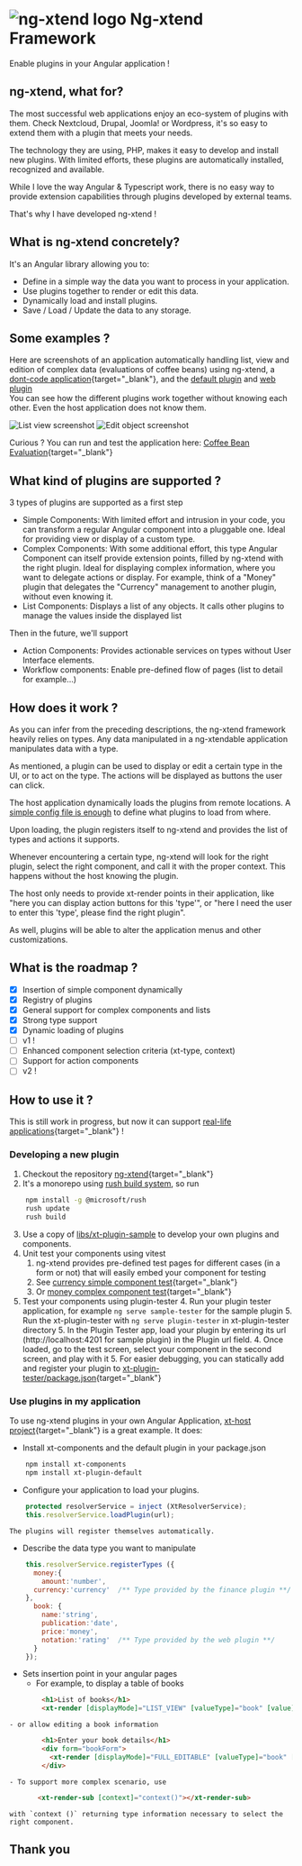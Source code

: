 # ![ng-xtend logo](docs/logos/logo-xtend-angular-red-small.png) Ng-xtend Framework 
Enable plugins in your Angular application ! 



## ng-xtend, what for?

The most successful web applications enjoy an eco-system of plugins with them. Check Nextcloud, Drupal, Joomla! or Wordpress, it's so easy to extend them with a plugin that meets your needs.

The technology they are using, PHP, makes it easy to develop and install new plugins. With limited efforts, these plugins are automatically installed, recognized and available.

While I love the way Angular & Typescript work, there is no easy way to provide extension capabilities through plugins developed by external teams.

That's why I have developed ng-xtend !

## What is ng-xtend concretely?

It's an Angular library allowing you to:
- Define in a simple way the data you want to process in your application.
- Use plugins together to render or edit this data.
- Dynamically load and install plugins.
- Save / Load / Update the data to any storage.

## Some examples ?
Here are screenshots of an application automatically handling list, view and edition of complex data (evaluations of coffee beans) using ng-xtend, a [dont-code application](https://dont-code.net/){target="_blank"}, and the [default plugin](https://github.com/dont-code/ng-xtend/tree/main/plugins/xt-default) and [web plugin](https://github.com/dont-code/ng-xtend/tree/main/plugins/xt-web)  
You can see how the different plugins work together without knowing each other. Even the host application does not know them.

![List view screenshot](docs/screenshots/xt-host-list-view-split.png)
![Edit object screenshot](docs/screenshots/xt-host-edit-view-split.png)

Curious ? You can run and test the application here: [Coffee Bean Evaluation](https://test.dont-code.net/apps/latest/xt-host/?project=Coffee%20Beans%20Evaluation){target="_blank"}

## What kind of plugins are supported ?

3 types of plugins are supported as a first step
- Simple Components: With limited effort and intrusion in your code, you can transform a regular Angular component into a pluggable one. Ideal for providing view or display of a custom type.
- Complex Components: With some additional effort, this type Angular Component can itself provide extension points, filled by ng-xtend with the right plugin. Ideal for displaying complex information, where you want to delegate actions or display.
For example, think of a "Money" plugin that delegates the "Currency" management to another plugin, without even knowing it.
- List Components: Displays a list of any objects. It calls other plugins to manage the values inside the displayed list

Then in the future, we'll support
- Action Components: Provides actionable services on types without User Interface elements.
- Workflow components: Enable pre-defined flow of pages (list to detail for example...) 

## How does it work ?

As you can infer from the preceding descriptions, the ng-xtend framework heavily relies on types. Any data manipulated in a ng-xtendable application manipulates data with a type.

As mentioned, a plugin can be used to display or edit a certain type in the UI, or to act on the type. The actions will be displayed as buttons the user can click.

The host application dynamically loads the plugins from remote locations. A [simple config file is enough](https://github.com/dont-code/ng-xtend/blob/main/apps/xt-host/projects/host/public/assets/config/default.json) to define what plugins to load from where.

Upon loading, the plugin registers itself to ng-xtend and provides the list of types and actions it supports.

Whenever encountering a certain type, ng-xtend will look for the right plugin, select the right component, and call it with the proper context. This happens without the host knowing the plugin.

The host only needs to provide xt-render points in their application, like "here you can display action buttons for this 'type'", or "here I need the user to enter this 'type', please find the right plugin".

As well, plugins will be able to alter the application menus and other customizations.

## What is the roadmap ?

- [x] Insertion of simple component dynamically 
- [x] Registry of plugins
- [x] General support for complex components and lists
- [x] Strong type support
- [x] Dynamic loading of plugins
- [ ] v1 !
- [ ] Enhanced component selection criteria (xt-type, context)
- [ ] Support for action components
- [ ] v2 !

## How to use it ?
This is still work in progress, but now it can support [real-life applications](https://test.dont-code.net/apps/latest/xt-host/?project=Coffee%20Beans%20Evaluation){target="_blank"} !

### Developing a new plugin
1. Checkout the repository [ng-xtend](https://github.com/dont-code/ng-xtend){target="_blank"}
2. It's a monorepo using [rush build system](https://rushjs.io/), so run

```bash
    npm install -g @microsoft/rush
    rush update
    rush build
```

3. Use a copy of [libs/xt-plugin-sample](https://github.com/dont-code/ng-xtend/tree/main/libs/xt-plugin-sample) to develop your own plugins and components.
3. Unit test your components using vitest
   1. ng-xtend provides pre-defined test pages for different cases (in a form or not) that will easily embed your component for testing
   2. See [currency simple component test](https://github.com/dont-code/ng-xtend/blob/main/libs/xt-plugin-sample/projects/sample/src/lib/currency/sample-currency.component.spec.ts){target="_blank"}
   3. Or [money complex component test](https://github.com/dont-code/ng-xtend/blob/main/libs/xt-plugin-sample/projects/sample/src/lib/money/sample-money.component.spec.ts){target="_blank"}
4. Test your components using plugin-tester
   4. Run your plugin tester application, for example `ng serve sample-tester` for the sample plugin
   5. Run the xt-plugin-tester with `ng serve plugin-tester` in xt-plugin-tester directory
   5. In the Plugin Tester app, load your plugin by entering its url (http://localhost:4201 for sample plugin) in the Plugin url field.
   4. Once loaded, go to the test screen, select your component in the second screen, and play with it
   5. For easier debugging, you can statically add and register your plugin to [xt-plugin-tester/package.json](https://github.com/dont-code/ng-xtend/blob/main/apps/xt-plugin-tester/package.json){target="_blank"}

### Use plugins in my application
To use ng-xtend plugins in your own Angular Application, [xt-host project](https://github.com/dont-code/ng-xtend/tree/main/apps/xt-host){target="_blank"} is a great example.
It does:
  - Install xt-components and the default plugin in your package.json

```bash
    npm install xt-components
    npm install xt-plugin-default
```

  - Configure your application to load your plugins.

```javascript
    protected resolverService = inject (XtResolverService);
    this.resolverService.loadPlugin(url);
```

    The plugins will register themselves automatically.
  - Describe the data type you want to manipulate

```javascript
    this.resolverService.registerTypes ({
      money:{
        amount:'number',
      currency:'currency'  /** Type provided by the finance plugin **/ 
    },
      book: {
        name:'string',
        publication:'date',
        price:'money',
        notation:'rating'  /** Type provided by the web plugin **/
      }    
    }); 
```

  - Sets insertion point in your angular pages
    - For example, to display a table of books

```html
        <h1>List of books</h1>
        <xt-render [displayMode]="LIST_VIEW" [valueType]="book" [value]="listOfBooks" ></xt-render>
```
    
    - or allow editing a book information

```html
        <h1>Enter your book details</h1>
        <div form="bookForm">
          <xt-render [displayMode]="FULL_EDITABLE" [valueType]="book" [formGroup]="bookForm" subName="book"></xt-render>
        </div>
```
    - To support more complex scenario, use

```html
       <xt-render-sub [context]="context()"></xt-render-sub>
```

    with `context ()` returning type information necessary to select the right component.

## Thank you
